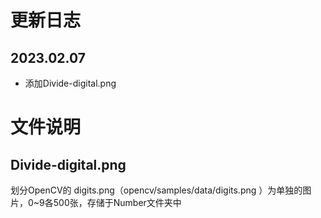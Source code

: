 # 更新日志
## 2023.02.07
- 添加Divide-digital.png

# 文件说明
## Divide-digital.png
划分OpenCV的 digits.png（opencv/samples/data/digits.png ）为单独的图片，0~9各500张，存储于Number文件夹中